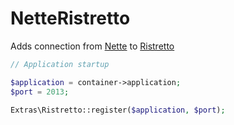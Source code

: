 NetteRistretto
==============

Adds connection from [Nette](http://nette.org/) to [Ristretto](http://github.com/ViliamKopecky/Ristretto)

```php
// Application startup

$application = container->application;
$port = 2013;

Extras\Ristretto::register($application, $port);
```
